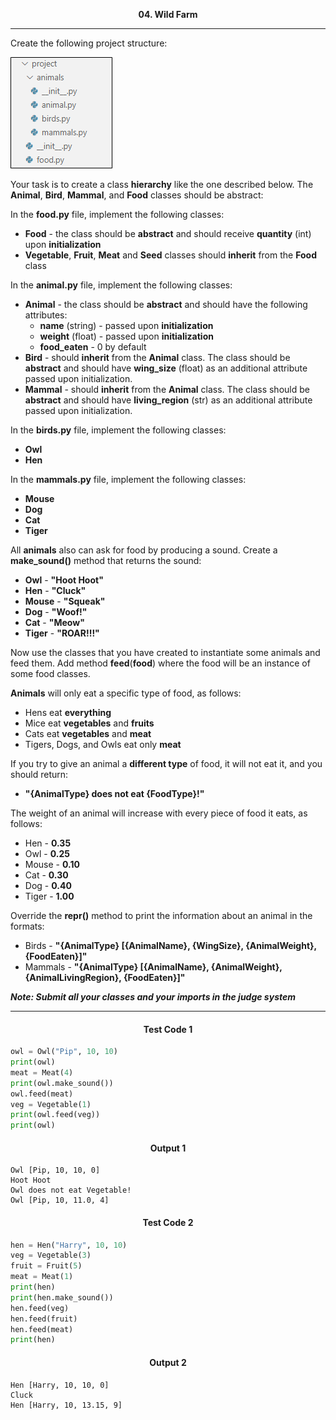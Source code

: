 <p align="center">
<strong>
04. Wild Farm
</strong>
</p>

________________________________________________________

<p align="left">

Create the following project structure:

![Picture1.png](Picture1.png)

Your task is to create a class **hierarchy** like the one described below. The **Animal**, **Bird**, **Mammal**, and **Food** classes should be abstract:

In the **food.py** file, implement the following classes:
- **Food** - the class should be **abstract** and should receive **quantity** (int) upon **initialization**
- **Vegetable**, **Fruit**, **Meat** and **Seed** classes should **inherit** from the **Food** class

In the **animal.py** file, implement the following classes:
- **Animal** - the class should be **abstract** and should have the following attributes:
  - **name** (string) - passed upon **initialization**
  - **weight** (float) - passed upon **initialization**
  - **food_eaten** - 0 by default 
- **Bird** - should **inherit** from the **Animal** class. The class should be **abstract** and should have **wing_size** (float) as an additional attribute passed upon initialization.
- **Mammal** - should **inherit** from the **Animal** class. The class should be **abstract** and should have **living_region** (str) as an additional attribute passed upon initialization.

In the **birds.py** file, implement the following classes:
- **Owl**
- **Hen**

In the **mammals.py** file, implement the following classes:
- **Mouse**
- **Dog**
- **Cat**
- **Tiger**

All **animals** also can ask for food by producing a sound. Create a **make_sound()** method that returns the sound:
- **Owl** - **"Hoot Hoot"**
- **Hen** - **"Cluck"**
- **Mouse** - **"Squeak"**
- **Dog** - **"Woof!"**
- **Cat** - **"Meow"**
- **Tiger** - **"ROAR!!!"**

Now use the classes that you have created to instantiate some animals and feed them. Add method **feed**(**food**) where the food will be an instance of some food classes.

**Animals** will only eat a specific type of food, as follows:
- Hens eat **everything**
- Mice eat **vegetables** and **fruits**
- Cats eat **vegetables** and **meat**
- Tigers, Dogs, and Owls eat only **meat**

If you try to give an animal a **different type** of food, it will not eat it, and you should return:
- **"{AnimalType} does not eat {FoodType}!"**

The weight of an animal will increase with every piece of food it eats, as follows:
- Hen - **0.35**
- Owl - **0.25**
- Mouse - **0.10**
- Cat - **0.30**
- Dog - **0.40**
- Tiger - **1.00**

Override the **__repr__()** method to print the information about an animal in the formats:
- Birds - **"{AnimalType} [{AnimalName}, {WingSize}, {AnimalWeight}, {FoodEaten}]"**
- Mammals - **"{AnimalType} [{AnimalName}, {AnimalWeight}, {AnimalLivingRegion}, {FoodEaten}]"**

***Note: Submit all your classes and your imports in the judge system***

</p>

_____________________________________________________________

<h4 align="center">Test Code 1</h4>

```Python
owl = Owl("Pip", 10, 10)
print(owl)
meat = Meat(4)
print(owl.make_sound())
owl.feed(meat)
veg = Vegetable(1)
print(owl.feed(veg))
print(owl)

```

<h4 align="center">Output 1</h4>

```
Owl [Pip, 10, 10, 0]
Hoot Hoot
Owl does not eat Vegetable!
Owl [Pip, 10, 11.0, 4]
```

<h4 align="center">Test Code 2</h4>

```Python
hen = Hen("Harry", 10, 10)
veg = Vegetable(3)
fruit = Fruit(5)
meat = Meat(1)
print(hen)
print(hen.make_sound())
hen.feed(veg)
hen.feed(fruit)
hen.feed(meat)
print(hen)

```

<h4 align="center">Output 2</h4>

```
Hen [Harry, 10, 10, 0]
Cluck
Hen [Harry, 10, 13.15, 9]
```
